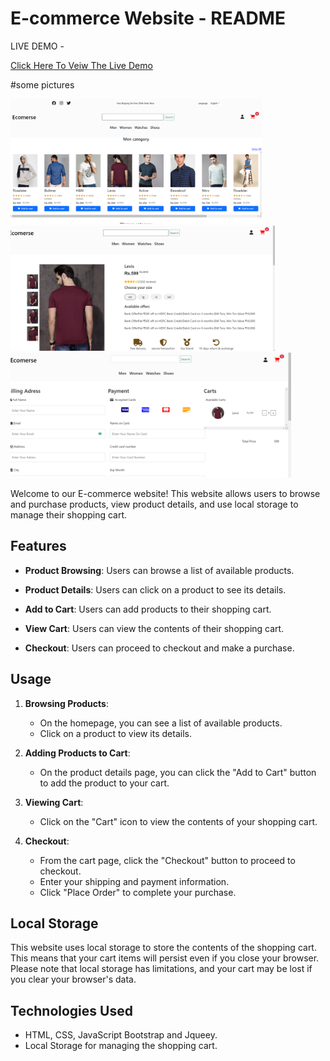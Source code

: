 # E-commerce Website - README

LIVE DEMO -

<a href="https://rakeshdevarakonda.github.io/Ecomerse-Website/">Click Here To Veiw The Live Demo</a>

#some pictures

<img src="images/picture1.png" alt="" height="200px" >
<img src="images/picture2.png" alt="" height="200px" >
<img src="images/picture3.png" alt="" height="200px" >

Welcome to our E-commerce website! This website allows users to browse and purchase products, view product details, and use local storage to manage their shopping cart.


## Features

- **Product Browsing**: Users can browse a list of available products.

- **Product Details**: Users can click on a product to see its details.

- **Add to Cart**: Users can add products to their shopping cart.

- **View Cart**: Users can view the contents of their shopping cart.

- **Checkout**: Users can proceed to checkout and make a purchase.

## Usage

1. **Browsing Products**:

   - On the homepage, you can see a list of available products.
   - Click on a product to view its details.

2. **Adding Products to Cart**:

   - On the product details page, you can click the "Add to Cart" button to add the product to your cart.

3. **Viewing Cart**:

   - Click on the "Cart" icon to view the contents of your shopping cart.

4. **Checkout**:
   - From the cart page, click the "Checkout" button to proceed to checkout.
   - Enter your shipping and payment information.
   - Click "Place Order" to complete your purchase.

## Local Storage

This website uses local storage to store the contents of the shopping cart. This means that your cart items will persist even if you close your browser. Please note that local storage has limitations, and your cart may be lost if you clear your browser's data.

## Technologies Used

- HTML, CSS, JavaScript Bootstrap and Jqueey.
- Local Storage for managing the shopping cart.
